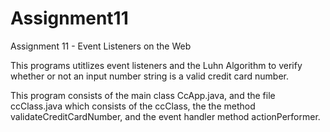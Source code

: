 # Assignment11
Assignment 11 - Event Listeners on the Web

This programs utitlizes event listeners and the Luhn Algorithm to verify whether or not an input number string is
a valid credit card number. 

This program consists of the main class CcApp.java, and the file ccClass.java which consists of the ccClass, the
the method validateCreditCardNumber, and the event handler method actionPerformer. 

